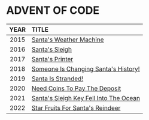 # ADVENT OF CODE

| **YEAR** | **TITLE** |
| :---: | :--- |
| 2015 | [Santa's Weather Machine](https://github.com/fromwindowstolinux/AoC/blob/main/2015/README.md) |
| 2016 | [Santa's Sleigh](https://github.com/fromwindowstolinux/AoC/blob/main/2016/README.md) |
| 2017 | [Santa's Printer](https://github.com/fromwindowstolinux/AoC/blob/main/2017/README.md) |
| 2018 | [Someone Is Changing Santa's History!](https://github.com/fromwindowstolinux/AoC/blob/main/2018/README.md) |
| 2019 | [Santa Is Stranded!](https://github.com/fromwindowstolinux/AoC/blob/main/2019/README.md) |
| 2020 | [Need Coins To Pay The Deposit](https://github.com/fromwindowstolinux/AoC/blob/main/2020/README.md) |
| 2021 | [Santa's Sleigh Key Fell Into The Ocean](https://github.com/fromwindowstolinux/AoC/blob/main/2021/README.md) |
| 2022 | [Star Fruits For Santa's Reindeer](https://github.com/fromwindowstolinux/AoC/blob/main/2022/README.md) |